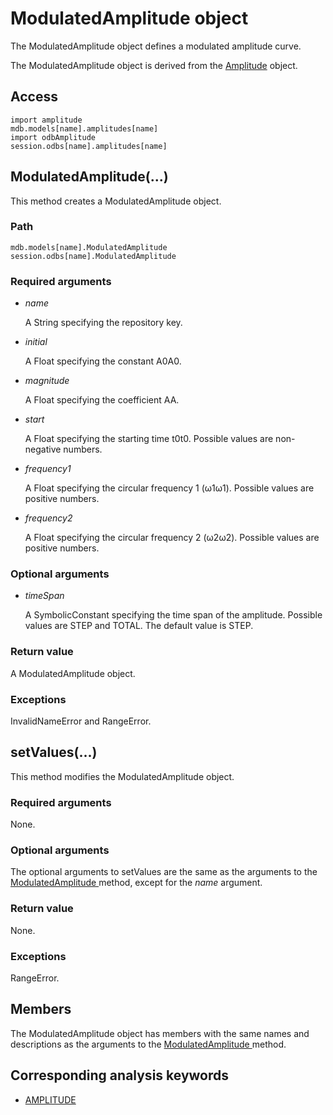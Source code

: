 # ModulatedAmplitude object

The ModulatedAmplitude object defines a modulated amplitude curve.

The ModulatedAmplitude object is derived from the [Amplitude](https://help.3ds.com/2022/english/DSSIMULIA_Established/SIMACAEKERRefMap/simaker-c-amplitudepyc.htm?ContextScope=all) object.

## Access

```
import amplitude
mdb.models[name].amplitudes[name]
import odbAmplitude
session.odbs[name].amplitudes[name]
```

## ModulatedAmplitude(...)



This method creates a ModulatedAmplitude object.



### Path

```
mdb.models[name].ModulatedAmplitude
session.odbs[name].ModulatedAmplitude
```

### Required arguments

- *name*

  A String specifying the repository key.

- *initial*

  A Float specifying the constant A0A0.

- *magnitude*

  A Float specifying the coefficient AA.

- *start*

  A Float specifying the starting time t0t0. Possible values are non-negative numbers.

- *frequency1*

  A Float specifying the circular frequency 1 (ω1ω1). Possible values are positive numbers.

- *frequency2*

  A Float specifying the circular frequency 2 (ω2ω2). Possible values are positive numbers.

### Optional arguments

- *timeSpan*

  A SymbolicConstant specifying the time span of the amplitude. Possible values are STEP and TOTAL. The default value is STEP.

### Return value

A ModulatedAmplitude object.

### Exceptions

InvalidNameError and RangeError.



## setValues(...)



This method modifies the ModulatedAmplitude object.



### Required arguments

None.

### Optional arguments

The optional arguments to setValues are the same as the arguments to the [ModulatedAmplitude ](https://help.3ds.com/2022/english/DSSIMULIA_Established/SIMACAEKERRefMap/simaker-c-modulatedamplitudepyc.htm?ContextScope=all#simaker-modulatedamplitudemodulatedamplitudepyc)method, except for the *name* argument.

### Return value

None.

### Exceptions

RangeError.



## Members

The ModulatedAmplitude object has members with the same names and descriptions as the arguments to the [ModulatedAmplitude ](https://help.3ds.com/2022/english/DSSIMULIA_Established/SIMACAEKERRefMap/simaker-c-modulatedamplitudepyc.htm?ContextScope=all#simaker-modulatedamplitudemodulatedamplitudepyc)method.



## Corresponding analysis keywords

- [AMPLITUDE](https://help.3ds.com/2022/english/DSSIMULIA_Established/SIMACAEKEYRefMap/simakey-r-amplitude.htm?ContextScope=all#simakey-r-amplitude)